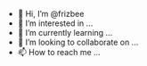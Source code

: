 - 👋 Hi, I’m @frizbee
- 👀 I’m interested in ...
- 🌱 I’m currently learning ...
- 💞️ I’m looking to collaborate on ...
- 📫 How to reach me ...

<!---
frizbee/frizbee is a ✨ special ✨ repository because its `README.md` (this file) appears on your GitHub profile.
You can click the Preview link to take a look at your changes.
--->
